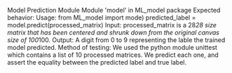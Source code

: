 Model Prediction Module
Module 'model' in ML_model package
Expected behavior:
	Usage: 
		from ML_model import mode)
		predicted_label = model.predict(processed_matrix)
	Input:
		processed_matrix is a 28*28 size matrix that has been centered
		and shrunk down from the original canvas size of 100*100.
	Output:
		A digit from 0 to 9 representing the lable the trained
		model predicted.
Method of testing:
	We used the python module unittest which contains a list of 10 processed
	matrices. We predict each one, and assert the equality between the 
	predicted label and true label.
